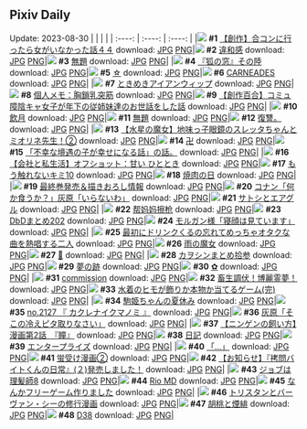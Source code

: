 ## Pixiv Daily
Update: 2023-08-30
|      |      |      |
| :----: | :----: | :----: |
|![](https://pixiv.microyu.workers.dev/c/240x480/img-master/img/2023/08/29/00/00/18/111248957_p0_master1200.jpg) **#1** [【創作】合コンに行ったら女がいなかった話４４](https://www.pixiv.net/artworks/111248957) download: [JPG](https://pixiv.microyu.workers.dev/img-original/img/2023/08/29/00/00/18/111248957_p0.jpg) [PNG](https://pixiv.microyu.workers.dev/img-original/img/2023/08/29/00/00/18/111248957_p0.png)|![](https://pixiv.microyu.workers.dev/c/240x480/img-master/img/2023/08/28/08/05/48/111229536_p0_master1200.jpg) **#2** [違和感](https://www.pixiv.net/artworks/111229536) download: [JPG](https://pixiv.microyu.workers.dev/img-original/img/2023/08/28/08/05/48/111229536_p0.jpg) [PNG](https://pixiv.microyu.workers.dev/img-original/img/2023/08/28/08/05/48/111229536_p0.png)|![](https://pixiv.microyu.workers.dev/c/240x480/img-master/img/2023/08/28/00/16/29/111222265_p0_master1200.jpg) **#3** [無題](https://www.pixiv.net/artworks/111222265) download: [JPG](https://pixiv.microyu.workers.dev/img-original/img/2023/08/28/00/16/29/111222265_p0.jpg) [PNG](https://pixiv.microyu.workers.dev/img-original/img/2023/08/28/00/16/29/111222265_p0.png)|
|![](https://pixiv.microyu.workers.dev/c/240x480/img-master/img/2023/08/29/01/36/01/111251775_p0_master1200.jpg) **#4** [『狐の窓』その陸](https://www.pixiv.net/artworks/111251775) download: [JPG](https://pixiv.microyu.workers.dev/img-original/img/2023/08/29/01/36/01/111251775_p0.jpg) [PNG](https://pixiv.microyu.workers.dev/img-original/img/2023/08/29/01/36/01/111251775_p0.png)|![](https://pixiv.microyu.workers.dev/c/240x480/img-master/img/2023/08/28/17/45/01/111238144_p0_master1200.jpg) **#5** [☆](https://www.pixiv.net/artworks/111238144) download: [JPG](https://pixiv.microyu.workers.dev/img-original/img/2023/08/28/17/45/01/111238144_p0.jpg) [PNG](https://pixiv.microyu.workers.dev/img-original/img/2023/08/28/17/45/01/111238144_p0.png)|![](https://pixiv.microyu.workers.dev/c/240x480/img-master/img/2023/08/28/00/00/09/111221335_p0_master1200.jpg) **#6** [CARNEADES](https://www.pixiv.net/artworks/111221335) download: [JPG](https://pixiv.microyu.workers.dev/img-original/img/2023/08/28/00/00/09/111221335_p0.jpg) [PNG](https://pixiv.microyu.workers.dev/img-original/img/2023/08/28/00/00/09/111221335_p0.png)|
|![](https://pixiv.microyu.workers.dev/c/240x480/img-master/img/2023/08/29/06/00/07/111255038_p0_master1200.jpg) **#7** [ときめきアイアンウィップ](https://www.pixiv.net/artworks/111255038) download: [JPG](https://pixiv.microyu.workers.dev/img-original/img/2023/08/29/06/00/07/111255038_p0.jpg) [PNG](https://pixiv.microyu.workers.dev/img-original/img/2023/08/29/06/00/07/111255038_p0.png)|![](https://pixiv.microyu.workers.dev/c/240x480/img-master/img/2023/08/29/07/00/09/111255696_p0_master1200.jpg) **#8** [個人メモ：胸鎖乳突筋](https://www.pixiv.net/artworks/111255696) download: [JPG](https://pixiv.microyu.workers.dev/img-original/img/2023/08/29/07/00/09/111255696_p0.jpg) [PNG](https://pixiv.microyu.workers.dev/img-original/img/2023/08/29/07/00/09/111255696_p0.png)|![](https://pixiv.microyu.workers.dev/c/240x480/img-master/img/2023/08/28/19/07/12/111240164_p0_master1200.jpg) **#9** [【創作百合】コミュ障陰キャ女子が年下の従姉妹達のお世話をした話](https://www.pixiv.net/artworks/111240164) download: [JPG](https://pixiv.microyu.workers.dev/img-original/img/2023/08/28/19/07/12/111240164_p0.jpg) [PNG](https://pixiv.microyu.workers.dev/img-original/img/2023/08/28/19/07/12/111240164_p0.png)|
|![](https://pixiv.microyu.workers.dev/c/240x480/img-master/img/2023/08/28/10/44/54/111231489_p0_master1200.jpg) **#10** [飲月](https://www.pixiv.net/artworks/111231489) download: [JPG](https://pixiv.microyu.workers.dev/img-original/img/2023/08/28/10/44/54/111231489_p0.jpg) [PNG](https://pixiv.microyu.workers.dev/img-original/img/2023/08/28/10/44/54/111231489_p0.png)|![](https://pixiv.microyu.workers.dev/c/240x480/img-master/img/2023/08/28/00/01/28/111221516_p0_master1200.jpg) **#11** [無題](https://www.pixiv.net/artworks/111221516) download: [JPG](https://pixiv.microyu.workers.dev/img-original/img/2023/08/28/00/01/28/111221516_p0.jpg) [PNG](https://pixiv.microyu.workers.dev/img-original/img/2023/08/28/00/01/28/111221516_p0.png)|![](https://pixiv.microyu.workers.dev/c/240x480/img-master/img/2023/08/28/08/34/27/111229874_p0_master1200.jpg) **#12** [復讐。](https://www.pixiv.net/artworks/111229874) download: [JPG](https://pixiv.microyu.workers.dev/img-original/img/2023/08/28/08/34/27/111229874_p0.jpg) [PNG](https://pixiv.microyu.workers.dev/img-original/img/2023/08/28/08/34/27/111229874_p0.png)|
|![](https://pixiv.microyu.workers.dev/c/240x480/img-master/img/2023/08/29/10/04/16/111257888_p0_master1200.jpg) **#13** [【水星の魔女】地味っ子眼鏡のスレッタちゃんとミオリネ先生！②](https://www.pixiv.net/artworks/111257888) download: [JPG](https://pixiv.microyu.workers.dev/img-original/img/2023/08/29/10/04/16/111257888_p0.jpg) [PNG](https://pixiv.microyu.workers.dev/img-original/img/2023/08/29/10/04/16/111257888_p0.png)|![](https://pixiv.microyu.workers.dev/c/240x480/img-master/img/2023/08/28/04/58/10/111227417_p0_master1200.jpg) **#14** [卍](https://www.pixiv.net/artworks/111227417) download: [JPG](https://pixiv.microyu.workers.dev/img-original/img/2023/08/28/04/58/10/111227417_p0.jpg) [PNG](https://pixiv.microyu.workers.dev/img-original/img/2023/08/28/04/58/10/111227417_p0.png)|![](https://pixiv.microyu.workers.dev/c/240x480/img-master/img/2023/08/28/00/02/43/111221649_p0_master1200.jpg) **#15** [「不幸な境遇の子が幸せになる話」の話。](https://www.pixiv.net/artworks/111221649) download: [JPG](https://pixiv.microyu.workers.dev/img-original/img/2023/08/28/00/02/43/111221649_p0.jpg) [PNG](https://pixiv.microyu.workers.dev/img-original/img/2023/08/28/00/02/43/111221649_p0.png)|
|![](https://pixiv.microyu.workers.dev/c/240x480/img-master/img/2023/08/29/12/08/26/111259575_p0_master1200.jpg) **#16** [【会社と私生活】オフショット：甘い ひととき](https://www.pixiv.net/artworks/111259575) download: [JPG](https://pixiv.microyu.workers.dev/img-original/img/2023/08/29/12/08/26/111259575_p0.jpg) [PNG](https://pixiv.microyu.workers.dev/img-original/img/2023/08/29/12/08/26/111259575_p0.png)|![](https://pixiv.microyu.workers.dev/c/240x480/img-master/img/2023/08/29/09/02/13/111257137_p0_master1200.jpg) **#17** [もう触れないキミ10](https://www.pixiv.net/artworks/111257137) download: [JPG](https://pixiv.microyu.workers.dev/img-original/img/2023/08/29/09/02/13/111257137_p0.jpg) [PNG](https://pixiv.microyu.workers.dev/img-original/img/2023/08/29/09/02/13/111257137_p0.png)|![](https://pixiv.microyu.workers.dev/c/240x480/img-master/img/2023/08/29/20/30/01/111268920_p0_master1200.jpg) **#18** [焼肉の日](https://www.pixiv.net/artworks/111268920) download: [JPG](https://pixiv.microyu.workers.dev/img-original/img/2023/08/29/20/30/01/111268920_p0.jpg) [PNG](https://pixiv.microyu.workers.dev/img-original/img/2023/08/29/20/30/01/111268920_p0.png)|
|![](https://pixiv.microyu.workers.dev/c/240x480/img-master/img/2023/08/29/20/54/16/111269346_p0_master1200.jpg) **#19** [最終巻発売＆描きおろし情報](https://www.pixiv.net/artworks/111269346) download: [JPG](https://pixiv.microyu.workers.dev/img-original/img/2023/08/29/20/54/16/111269346_p0.jpg) [PNG](https://pixiv.microyu.workers.dev/img-original/img/2023/08/29/20/54/16/111269346_p0.png)|![](https://pixiv.microyu.workers.dev/c/240x480/img-master/img/2023/08/28/12/00/51/111232690_p0_master1200.jpg) **#20** [コナン「何か食うか？」灰原「いらないわ」](https://www.pixiv.net/artworks/111232690) download: [JPG](https://pixiv.microyu.workers.dev/img-original/img/2023/08/28/12/00/51/111232690_p0.jpg) [PNG](https://pixiv.microyu.workers.dev/img-original/img/2023/08/28/12/00/51/111232690_p0.png)|![](https://pixiv.microyu.workers.dev/c/240x480/img-master/img/2023/08/29/00/05/17/111249378_p0_master1200.jpg) **#21** [サトシとエアグル](https://www.pixiv.net/artworks/111249378) download: [JPG](https://pixiv.microyu.workers.dev/img-original/img/2023/08/29/00/05/17/111249378_p0.jpg) [PNG](https://pixiv.microyu.workers.dev/img-original/img/2023/08/29/00/05/17/111249378_p0.png)|
|![](https://pixiv.microyu.workers.dev/c/240x480/img-master/img/2023/08/29/13/10/39/111260521_p0_master1200.jpg) **#22** [帮妈妈擦枪](https://www.pixiv.net/artworks/111260521) download: [JPG](https://pixiv.microyu.workers.dev/img-original/img/2023/08/29/13/10/39/111260521_p0.jpg) [PNG](https://pixiv.microyu.workers.dev/img-original/img/2023/08/29/13/10/39/111260521_p0.png)|![](https://pixiv.microyu.workers.dev/c/240x480/img-master/img/2023/08/29/19/17/34/111267001_p0_master1200.jpg) **#23** [DbDまとめ202](https://www.pixiv.net/artworks/111267001) download: [JPG](https://pixiv.microyu.workers.dev/img-original/img/2023/08/29/19/17/34/111267001_p0.jpg) [PNG](https://pixiv.microyu.workers.dev/img-original/img/2023/08/29/19/17/34/111267001_p0.png)|![](https://pixiv.microyu.workers.dev/c/240x480/img-master/img/2023/08/29/00/23/52/111249999_p0_master1200.jpg) **#24** [モルガン様「寝顔は見ています」](https://www.pixiv.net/artworks/111249999) download: [JPG](https://pixiv.microyu.workers.dev/img-original/img/2023/08/29/00/23/52/111249999_p0.jpg) [PNG](https://pixiv.microyu.workers.dev/img-original/img/2023/08/29/00/23/52/111249999_p0.png)|
|![](https://pixiv.microyu.workers.dev/c/240x480/img-master/img/2023/08/28/18/00/00/111238427_p0_master1200.jpg) **#25** [最初にドリンクくるの忘れてめっちゃオタクな曲を熱唱する二人](https://www.pixiv.net/artworks/111238427) download: [JPG](https://pixiv.microyu.workers.dev/img-original/img/2023/08/28/18/00/00/111238427_p0.jpg) [PNG](https://pixiv.microyu.workers.dev/img-original/img/2023/08/28/18/00/00/111238427_p0.png)|![](https://pixiv.microyu.workers.dev/c/240x480/img-master/img/2023/08/28/20/01/57/111241605_p0_master1200.jpg) **#26** [雨の魔女](https://www.pixiv.net/artworks/111241605) download: [JPG](https://pixiv.microyu.workers.dev/img-original/img/2023/08/28/20/01/57/111241605_p0.jpg) [PNG](https://pixiv.microyu.workers.dev/img-original/img/2023/08/28/20/01/57/111241605_p0.png)|![](https://pixiv.microyu.workers.dev/c/240x480/img-master/img/2023/08/28/00/00/07/111221329_p0_master1200.jpg) **#27** [💜](https://www.pixiv.net/artworks/111221329) download: [JPG](https://pixiv.microyu.workers.dev/img-original/img/2023/08/28/00/00/07/111221329_p0.jpg) [PNG](https://pixiv.microyu.workers.dev/img-original/img/2023/08/28/00/00/07/111221329_p0.png)|
|![](https://pixiv.microyu.workers.dev/c/240x480/img-master/img/2023/08/29/00/42/14/111250558_p0_master1200.jpg) **#28** [カヲシンまとめ拾参](https://www.pixiv.net/artworks/111250558) download: [JPG](https://pixiv.microyu.workers.dev/img-original/img/2023/08/29/00/42/14/111250558_p0.jpg) [PNG](https://pixiv.microyu.workers.dev/img-original/img/2023/08/29/00/42/14/111250558_p0.png)|![](https://pixiv.microyu.workers.dev/c/240x480/img-master/img/2023/08/29/00/07/31/111249477_p0_master1200.jpg) **#29** [夢の跡](https://www.pixiv.net/artworks/111249477) download: [JPG](https://pixiv.microyu.workers.dev/img-original/img/2023/08/29/00/07/31/111249477_p0.jpg) [PNG](https://pixiv.microyu.workers.dev/img-original/img/2023/08/29/00/07/31/111249477_p0.png)|![](https://pixiv.microyu.workers.dev/c/240x480/img-master/img/2023/08/29/00/24/06/111250006_p0_master1200.jpg) **#30** [✿](https://www.pixiv.net/artworks/111250006) download: [JPG](https://pixiv.microyu.workers.dev/img-original/img/2023/08/29/00/24/06/111250006_p0.jpg) [PNG](https://pixiv.microyu.workers.dev/img-original/img/2023/08/29/00/24/06/111250006_p0.png)|
|![](https://pixiv.microyu.workers.dev/c/240x480/img-master/img/2023/08/28/15/05/06/111235471_p0_master1200.jpg) **#31** [commission](https://www.pixiv.net/artworks/111235471) download: [JPG](https://pixiv.microyu.workers.dev/img-original/img/2023/08/28/15/05/06/111235471_p0.jpg) [PNG](https://pixiv.microyu.workers.dev/img-original/img/2023/08/28/15/05/06/111235471_p0.png)|![](https://pixiv.microyu.workers.dev/c/240x480/img-master/img/2023/08/28/19/09/44/111240248_p0_master1200.jpg) **#32** [畜生調伏！博麗霊夢！](https://www.pixiv.net/artworks/111240248) download: [JPG](https://pixiv.microyu.workers.dev/img-original/img/2023/08/28/19/09/44/111240248_p0.jpg) [PNG](https://pixiv.microyu.workers.dev/img-original/img/2023/08/28/19/09/44/111240248_p0.png)|![](https://pixiv.microyu.workers.dev/c/240x480/img-master/img/2023/08/28/17/11/25/111237545_p0_master1200.jpg) **#33** [水着のヒモが飾りか本物か当てるゲーム(完)](https://www.pixiv.net/artworks/111237545) download: [JPG](https://pixiv.microyu.workers.dev/img-original/img/2023/08/28/17/11/25/111237545_p0.jpg) [PNG](https://pixiv.microyu.workers.dev/img-original/img/2023/08/28/17/11/25/111237545_p0.png)|
|![](https://pixiv.microyu.workers.dev/c/240x480/img-master/img/2023/08/28/12/43/08/111233362_p0_master1200.jpg) **#34** [駒姫ちゃんの夏休み](https://www.pixiv.net/artworks/111233362) download: [JPG](https://pixiv.microyu.workers.dev/img-original/img/2023/08/28/12/43/08/111233362_p0.jpg) [PNG](https://pixiv.microyu.workers.dev/img-original/img/2023/08/28/12/43/08/111233362_p0.png)|![](https://pixiv.microyu.workers.dev/c/240x480/img-master/img/2023/08/29/00/37/47/111250440_p0_master1200.jpg) **#35** [no.2127 『 カクレナイクマノミ 』](https://www.pixiv.net/artworks/111250440) download: [JPG](https://pixiv.microyu.workers.dev/img-original/img/2023/08/29/00/37/47/111250440_p0.jpg) [PNG](https://pixiv.microyu.workers.dev/img-original/img/2023/08/29/00/37/47/111250440_p0.png)|![](https://pixiv.microyu.workers.dev/c/240x480/img-master/img/2023/08/29/17/36/04/111264774_p0_master1200.jpg) **#36** [灰原「そこの冷えピタ取りなさい」](https://www.pixiv.net/artworks/111264774) download: [JPG](https://pixiv.microyu.workers.dev/img-original/img/2023/08/29/17/36/04/111264774_p0.jpg) [PNG](https://pixiv.microyu.workers.dev/img-original/img/2023/08/29/17/36/04/111264774_p0.png)|
|![](https://pixiv.microyu.workers.dev/c/240x480/img-master/img/2023/08/29/10/47/33/111258424_p0_master1200.jpg) **#37** [【ニンゲンの飼い方】漫画第2話　『瞳』](https://www.pixiv.net/artworks/111258424) download: [JPG](https://pixiv.microyu.workers.dev/img-original/img/2023/08/29/10/47/33/111258424_p0.jpg) [PNG](https://pixiv.microyu.workers.dev/img-original/img/2023/08/29/10/47/33/111258424_p0.png)|![](https://pixiv.microyu.workers.dev/c/240x480/img-master/img/2023/08/29/10/01/55/111257846_p0_master1200.jpg) **#38** [日記](https://www.pixiv.net/artworks/111257846) download: [JPG](https://pixiv.microyu.workers.dev/img-original/img/2023/08/29/10/01/55/111257846_p0.jpg) [PNG](https://pixiv.microyu.workers.dev/img-original/img/2023/08/29/10/01/55/111257846_p0.png)|![](https://pixiv.microyu.workers.dev/c/240x480/img-master/img/2023/08/28/21/57/44/111244944_p0_master1200.jpg) **#39** [エンタープライズ](https://www.pixiv.net/artworks/111244944) download: [JPG](https://pixiv.microyu.workers.dev/img-original/img/2023/08/28/21/57/44/111244944_p0.jpg) [PNG](https://pixiv.microyu.workers.dev/img-original/img/2023/08/28/21/57/44/111244944_p0.png)|
|![](https://pixiv.microyu.workers.dev/c/240x480/img-master/img/2023/08/28/00/01/55/111221573_p0_master1200.jpg) **#40** [「…」](https://www.pixiv.net/artworks/111221573) download: [JPG](https://pixiv.microyu.workers.dev/img-original/img/2023/08/28/00/01/55/111221573_p0.jpg) [PNG](https://pixiv.microyu.workers.dev/img-original/img/2023/08/28/00/01/55/111221573_p0.png)|![](https://pixiv.microyu.workers.dev/c/240x480/img-master/img/2023/08/29/21/59/21/111271581_p0_master1200.jpg) **#41** [蛍受け漫画②](https://www.pixiv.net/artworks/111271581) download: [JPG](https://pixiv.microyu.workers.dev/img-original/img/2023/08/29/21/59/21/111271581_p0.jpg) [PNG](https://pixiv.microyu.workers.dev/img-original/img/2023/08/29/21/59/21/111271581_p0.png)|![](https://pixiv.microyu.workers.dev/c/240x480/img-master/img/2023/08/29/20/01/10/111268167_p0_master1200.jpg) **#42** [【お知らせ】『拷問バイトくんの日常』(２)発売しました！](https://www.pixiv.net/artworks/111268167) download: [JPG](https://pixiv.microyu.workers.dev/img-original/img/2023/08/29/20/01/10/111268167_p0.jpg) [PNG](https://pixiv.microyu.workers.dev/img-original/img/2023/08/29/20/01/10/111268167_p0.png)|
|![](https://pixiv.microyu.workers.dev/c/240x480/img-master/img/2023/08/28/12/47/55/111233423_p0_master1200.jpg) **#43** [ジョブは理髪師8](https://www.pixiv.net/artworks/111233423) download: [JPG](https://pixiv.microyu.workers.dev/img-original/img/2023/08/28/12/47/55/111233423_p0.jpg) [PNG](https://pixiv.microyu.workers.dev/img-original/img/2023/08/28/12/47/55/111233423_p0.png)|![](https://pixiv.microyu.workers.dev/c/240x480/img-master/img/2023/08/29/19/50/28/111267859_p0_master1200.jpg) **#44** [Rio MD](https://www.pixiv.net/artworks/111267859) download: [JPG](https://pixiv.microyu.workers.dev/img-original/img/2023/08/29/19/50/28/111267859_p0.jpg) [PNG](https://pixiv.microyu.workers.dev/img-original/img/2023/08/29/19/50/28/111267859_p0.png)|![](https://pixiv.microyu.workers.dev/c/240x480/img-master/img/2023/08/28/19/51/56/111241279_p0_master1200.jpg) **#45** [なんかフリーゲーム作りました](https://www.pixiv.net/artworks/111241279) download: [JPG](https://pixiv.microyu.workers.dev/img-original/img/2023/08/28/19/51/56/111241279_p0.jpg) [PNG](https://pixiv.microyu.workers.dev/img-original/img/2023/08/28/19/51/56/111241279_p0.png)|
|![](https://pixiv.microyu.workers.dev/c/240x480/img-master/img/2023/08/29/20/04/22/111268267_p0_master1200.jpg) **#46** [トリスタンとバーヴァン・シーの修行漫画](https://www.pixiv.net/artworks/111268267) download: [JPG](https://pixiv.microyu.workers.dev/img-original/img/2023/08/29/20/04/22/111268267_p0.jpg) [PNG](https://pixiv.microyu.workers.dev/img-original/img/2023/08/29/20/04/22/111268267_p0.png)|![](https://pixiv.microyu.workers.dev/c/240x480/img-master/img/2023/08/28/20/40/27/111242662_p0_master1200.jpg) **#47** [胡桃と煙緋](https://www.pixiv.net/artworks/111242662) download: [JPG](https://pixiv.microyu.workers.dev/img-original/img/2023/08/28/20/40/27/111242662_p0.jpg) [PNG](https://pixiv.microyu.workers.dev/img-original/img/2023/08/28/20/40/27/111242662_p0.png)|![](https://pixiv.microyu.workers.dev/c/240x480/img-master/img/2023/08/28/00/35/26/111222928_p0_master1200.jpg) **#48** [D38](https://www.pixiv.net/artworks/111222928) download: [JPG](https://pixiv.microyu.workers.dev/img-original/img/2023/08/28/00/35/26/111222928_p0.jpg) [PNG](https://pixiv.microyu.workers.dev/img-original/img/2023/08/28/00/35/26/111222928_p0.png)|
